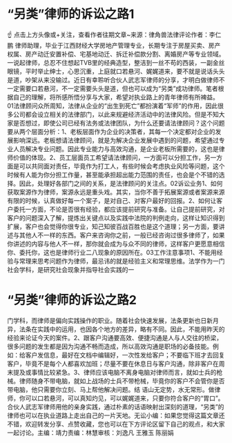 # “另类”律师的诉讼之路1

☝ 点击上方头像或+关注，查看作者往期文章~来源：律角兽法律评论作者：李仁鹏 律师助理，毕业于江西财经大学房地产管理专业，长期专注于房屋买卖、房产权属、房产动迁安置补偿、宅基地动迁、拆迁补偿款分割、离婚房产等专业领域。一说起律师，总忍不住想起TVB里的经典造型，整洁到一丝不苟的西装，一副金丝眼镜，平时举止绅士，心思沉重，上庭就口若悬河、娓娓道来，要不就是说话头头是道，吵架从来没输过。近日有幸聆听合伙人武志军律师的分享，才明白做律师不一定需要口若悬河，不一定需要头头是道，但也可以成为“另类”成功律师。笔者根据自己的理解，将所感所悟分享与大家，希望对执业路上的青年律师有所裨益。01法律顾问众所周知，法律从企业的“出生到死亡”都扮演着“军师”的作用，因此很多公司都会设立相关的法律部门，以此来规避经济活动中的法律风险。但是不知大家是否想过，即使公司已经有法务或法律团队，为什么还要请法律顾问？这个问题要从两个层面分析：1、老板层面作为企业的决策者，其每一个决定都对企业的发展影响深远。老板想请法律顾问，就是为解决企业发展中遇到的问题，希望通过专业人员解决专业问题。因此专业能力与高效沟通，是企业老板所需要的，这也是律师价值的体现。2、员工层面员工希望请法律顾问，一方面可以分担工作，另一方面是可以共同面对责任，毕竟作为打工人，有些时候会考虑执业风险等问题，这个时候有人能为你分担工作量，甚至能承担超出能力范围的责任，也会是个不错的选择。因此，处理好各部门之间的关系，是法律顾问的关注点。02诉讼业务1、如何获取案源作为律师，案源永远是重头戏。其实，当你不善于拓展案源或者案源来源有限的时候，认真做好每一个案子，是对自己、对客户最好的回报。2、如何让客户委托一方面，不论是否很有经验，都应该提前研究与准备。让自己提前研究，对客户的问题深入了解，提炼出关键点以及实践中法院的判例走向，这样让知识得到扩展，客户也会觉得你很专业，知己知彼百战百胜也是这个道理；另一方面，要讲述与其他人不一样的东西。客户来咨询你之前，一般已经咨询过很多律师了，如果你讲述的内容与他人不一样，那你就会成为与众不同的律师，这样客户更愿意相信你、委托你，这也是律师行业二八现象的原因所在。03工作注意事项1、不能用经验与常理来思考问题作为律师，最忌讳的就是经验主义和常理思维。法学作为一门社会学科，是研究社会现象并指导社会实践的一

# “另类”律师的诉讼之路2

门学科，而律师是偏向实践操作的职业。随着社会快速发展，法条更新也日新月异，法条在实践中的运用，也因各个地方的差异，略有不同。因此，不能用昨天的经验来论证今天的案件。2、跟客户沟通要高效、便捷沟通是人与人交往的桥梁，很多问题的发生都是因为沟通不畅而造成，所以高效沟通是职场的必备技能。例如：给客户发信息，最好在文档中编辑好，一次性发给客户；不要临下班才去回复客户，毕竟不是每个人都喜欢加班；尽量不要在休息日与客户沟通，除非客户在周末提及或事情比较紧急。3、律师应该电脑不离身电脑对律师而言，就如士兵的枪械。律师随身不带电脑，就如上战场的士兵不带枪械，毕竟你的客户不会管你是否带电脑，他只需要你立刻、马上帮他解决问题。结 语山无定势，水无常形。做律师，你可以口若悬河，可以真知灼见，可以娓娓道来，只要你符合客户的“胃口”。合伙人武志军律师用他的亲身实践，通过朴素的话语映射出深刻的道理，“另类”的律师也可以在执业道路上走出自己的一片天地。无讼小编：如果您觉得这篇文章还不错，欢迎转发分享、点赞收藏，您也可以在下方评论区留下自己的观点，和大家一起讨论。主编：靖力责编：林慧审核：刘逸凡 王雅玉 陈丽娟 

